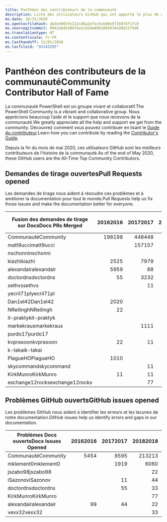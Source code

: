 ```yaml
---
title: Panthéon des contributeurs de la communauté
description: Liste des utilisateurs GitHub qui ont apporté le plus de contributions au projet PowerShell-Doc.
ms.date: 10/31/2020
ms.openlocfilehash: abde4903fe212c86a2efecbcb88e5f16974f17c8
ms.sourcegitcommit: 0942a6de384f4a1c624e89b1889434a30d22f4d6
ms.translationtype: HT
ms.contentlocale: fr-FR
ms.lasthandoff: 11/01/2020
ms.locfileid: "93143295"
---
```

# <a name="community-contributor-hall-of-fame"></a><span data-ttu-id="c659e-103">Panthéon des contributeurs de la communauté</span><span class="sxs-lookup"><span data-stu-id="c659e-103">Community Contributor Hall of Fame</span></span>

<span data-ttu-id="c659e-104">La communauté PowerShell est un groupe vivant et collaboratif.</span><span class="sxs-lookup"><span data-stu-id="c659e-104">The PowerShell Community is a vibrant and collaborative group.</span></span> <span data-ttu-id="c659e-105">Nous apprécions beaucoup l’aide et le support que nous recevons de la communauté.</span><span class="sxs-lookup"><span data-stu-id="c659e-105">We greatly appreciate all the help and support we get from the community.</span></span> <span data-ttu-id="c659e-106">Découvrez comment vous pouvez contribuer en lisant le [Guide du contributeur][contrib].</span><span class="sxs-lookup"><span data-stu-id="c659e-106">Learn how you can contribute by reading the [Contributor's Guide][contrib].</span></span>

<span data-ttu-id="c659e-107">Depuis la fin du mois de mai 2020, ces utilisateurs GitHub sont les meilleurs contributeurs de l’histoire de la communauté.</span><span class="sxs-lookup"><span data-stu-id="c659e-107">As of the end of May 2020, these GitHub users are the All-Time Top Community Contributors.</span></span>

## <a name="pull-requests-opened"></a><span data-ttu-id="c659e-108">Demandes de tirage ouvertes</span><span class="sxs-lookup"><span data-stu-id="c659e-108">Pull Requests opened</span></span>

<span data-ttu-id="c659e-109">Les demandes de tirage nous aident à résoudre ces problèmes et à améliorer la documentation pour tout le monde.</span><span class="sxs-lookup"><span data-stu-id="c659e-109">Pull Requests help us fix those issues and make the documentation better for everyone.</span></span>

| <span data-ttu-id="c659e-110">Fusion des demandes de tirage sur Docs</span><span class="sxs-lookup"><span data-stu-id="c659e-110">Docs PRs Merged</span></span> | <span data-ttu-id="c659e-111">2016</span><span class="sxs-lookup"><span data-stu-id="c659e-111">2016</span></span> | <span data-ttu-id="c659e-112">2017</span><span class="sxs-lookup"><span data-stu-id="c659e-112">2017</span></span> | <span data-ttu-id="c659e-113">2018</span><span class="sxs-lookup"><span data-stu-id="c659e-113">2018</span></span> | <span data-ttu-id="c659e-114">2019</span><span class="sxs-lookup"><span data-stu-id="c659e-114">2019</span></span> | <span data-ttu-id="c659e-115">2020</span><span class="sxs-lookup"><span data-stu-id="c659e-115">2020</span></span> | <span data-ttu-id="c659e-116">Total général</span><span class="sxs-lookup"><span data-stu-id="c659e-116">Grand Total</span></span> |
| --------------- | ---: | ---: | ---: | ---: | ---: | ----------: |
| <span data-ttu-id="c659e-117">Communauté</span><span class="sxs-lookup"><span data-stu-id="c659e-117">Community</span></span>       | <span data-ttu-id="c659e-118">198</span><span class="sxs-lookup"><span data-stu-id="c659e-118">198</span></span>  | <span data-ttu-id="c659e-119">448</span><span class="sxs-lookup"><span data-stu-id="c659e-119">448</span></span>  | <span data-ttu-id="c659e-120">468</span><span class="sxs-lookup"><span data-stu-id="c659e-120">468</span></span>  | <span data-ttu-id="c659e-121">322</span><span class="sxs-lookup"><span data-stu-id="c659e-121">322</span></span>  | <span data-ttu-id="c659e-122">143</span><span class="sxs-lookup"><span data-stu-id="c659e-122">143</span></span>  | <span data-ttu-id="c659e-123">1582</span><span class="sxs-lookup"><span data-stu-id="c659e-123">1582</span></span>        |
| <span data-ttu-id="c659e-124">matt9ucci</span><span class="sxs-lookup"><span data-stu-id="c659e-124">matt9ucci</span></span>       |      | <span data-ttu-id="c659e-125">157</span><span class="sxs-lookup"><span data-stu-id="c659e-125">157</span></span>  | <span data-ttu-id="c659e-126">80</span><span class="sxs-lookup"><span data-stu-id="c659e-126">80</span></span>   | <span data-ttu-id="c659e-127">30</span><span class="sxs-lookup"><span data-stu-id="c659e-127">30</span></span>   |      | <span data-ttu-id="c659e-128">267</span><span class="sxs-lookup"><span data-stu-id="c659e-128">267</span></span>         |
| <span data-ttu-id="c659e-129">nschonni</span><span class="sxs-lookup"><span data-stu-id="c659e-129">nschonni</span></span>        |      |      | <span data-ttu-id="c659e-130">14</span><span class="sxs-lookup"><span data-stu-id="c659e-130">14</span></span>   | <span data-ttu-id="c659e-131">138</span><span class="sxs-lookup"><span data-stu-id="c659e-131">138</span></span>  | <span data-ttu-id="c659e-132">10</span><span class="sxs-lookup"><span data-stu-id="c659e-132">10</span></span>   | <span data-ttu-id="c659e-133">162</span><span class="sxs-lookup"><span data-stu-id="c659e-133">162</span></span>         |
| <span data-ttu-id="c659e-134">kiazhi</span><span class="sxs-lookup"><span data-stu-id="c659e-134">kiazhi</span></span>          | <span data-ttu-id="c659e-135">25</span><span class="sxs-lookup"><span data-stu-id="c659e-135">25</span></span>   | <span data-ttu-id="c659e-136">79</span><span class="sxs-lookup"><span data-stu-id="c659e-136">79</span></span>   | <span data-ttu-id="c659e-137">12</span><span class="sxs-lookup"><span data-stu-id="c659e-137">12</span></span>   |      |      | <span data-ttu-id="c659e-138">116</span><span class="sxs-lookup"><span data-stu-id="c659e-138">116</span></span>         |
| <span data-ttu-id="c659e-139">alexandair</span><span class="sxs-lookup"><span data-stu-id="c659e-139">alexandair</span></span>      | <span data-ttu-id="c659e-140">59</span><span class="sxs-lookup"><span data-stu-id="c659e-140">59</span></span>   | <span data-ttu-id="c659e-141">8</span><span class="sxs-lookup"><span data-stu-id="c659e-141">8</span></span>    | <span data-ttu-id="c659e-142">26</span><span class="sxs-lookup"><span data-stu-id="c659e-142">26</span></span>   | <span data-ttu-id="c659e-143">2</span><span class="sxs-lookup"><span data-stu-id="c659e-143">2</span></span>    | <span data-ttu-id="c659e-144">1</span><span class="sxs-lookup"><span data-stu-id="c659e-144">1</span></span>    | <span data-ttu-id="c659e-145">96</span><span class="sxs-lookup"><span data-stu-id="c659e-145">96</span></span>          |
| <span data-ttu-id="c659e-146">doctordns</span><span class="sxs-lookup"><span data-stu-id="c659e-146">doctordns</span></span>       | <span data-ttu-id="c659e-147">5</span><span class="sxs-lookup"><span data-stu-id="c659e-147">5</span></span>    | <span data-ttu-id="c659e-148">32</span><span class="sxs-lookup"><span data-stu-id="c659e-148">32</span></span>   | <span data-ttu-id="c659e-149">20</span><span class="sxs-lookup"><span data-stu-id="c659e-149">20</span></span>   | <span data-ttu-id="c659e-150">7</span><span class="sxs-lookup"><span data-stu-id="c659e-150">7</span></span>    | <span data-ttu-id="c659e-151">6</span><span class="sxs-lookup"><span data-stu-id="c659e-151">6</span></span>    | <span data-ttu-id="c659e-152">70</span><span class="sxs-lookup"><span data-stu-id="c659e-152">70</span></span>          |
| <span data-ttu-id="c659e-153">sethvs</span><span class="sxs-lookup"><span data-stu-id="c659e-153">sethvs</span></span>          |      | <span data-ttu-id="c659e-154">1</span><span class="sxs-lookup"><span data-stu-id="c659e-154">1</span></span>    | <span data-ttu-id="c659e-155">44</span><span class="sxs-lookup"><span data-stu-id="c659e-155">44</span></span>   |      | <span data-ttu-id="c659e-156">20</span><span class="sxs-lookup"><span data-stu-id="c659e-156">20</span></span>   | <span data-ttu-id="c659e-157">65</span><span class="sxs-lookup"><span data-stu-id="c659e-157">65</span></span>          |
| <span data-ttu-id="c659e-158">yecril71pl</span><span class="sxs-lookup"><span data-stu-id="c659e-158">yecril71pl</span></span>      |      |      |      |      | <span data-ttu-id="c659e-159">21</span><span class="sxs-lookup"><span data-stu-id="c659e-159">21</span></span>   | <span data-ttu-id="c659e-160">21</span><span class="sxs-lookup"><span data-stu-id="c659e-160">21</span></span>          |
| <span data-ttu-id="c659e-161">Dan1el42</span><span class="sxs-lookup"><span data-stu-id="c659e-161">Dan1el42</span></span>        | <span data-ttu-id="c659e-162">20</span><span class="sxs-lookup"><span data-stu-id="c659e-162">20</span></span>   |      |      |      |      | <span data-ttu-id="c659e-163">20</span><span class="sxs-lookup"><span data-stu-id="c659e-163">20</span></span>          |
| <span data-ttu-id="c659e-164">NReilingh</span><span class="sxs-lookup"><span data-stu-id="c659e-164">NReilingh</span></span>       | <span data-ttu-id="c659e-165">2</span><span class="sxs-lookup"><span data-stu-id="c659e-165">2</span></span>    |      | <span data-ttu-id="c659e-166">13</span><span class="sxs-lookup"><span data-stu-id="c659e-166">13</span></span>   | <span data-ttu-id="c659e-167">3</span><span class="sxs-lookup"><span data-stu-id="c659e-167">3</span></span>    |      | <span data-ttu-id="c659e-168">18</span><span class="sxs-lookup"><span data-stu-id="c659e-168">18</span></span>          |
| <span data-ttu-id="c659e-169">it-praktyk</span><span class="sxs-lookup"><span data-stu-id="c659e-169">it-praktyk</span></span>      |      |      | <span data-ttu-id="c659e-170">16</span><span class="sxs-lookup"><span data-stu-id="c659e-170">16</span></span>   | <span data-ttu-id="c659e-171">1</span><span class="sxs-lookup"><span data-stu-id="c659e-171">1</span></span>    |      | <span data-ttu-id="c659e-172">17</span><span class="sxs-lookup"><span data-stu-id="c659e-172">17</span></span>          |
| <span data-ttu-id="c659e-173">markekraus</span><span class="sxs-lookup"><span data-stu-id="c659e-173">markekraus</span></span>      |      | <span data-ttu-id="c659e-174">11</span><span class="sxs-lookup"><span data-stu-id="c659e-174">11</span></span>   | <span data-ttu-id="c659e-175">5</span><span class="sxs-lookup"><span data-stu-id="c659e-175">5</span></span>    |      |      | <span data-ttu-id="c659e-176">16</span><span class="sxs-lookup"><span data-stu-id="c659e-176">16</span></span>          |
| <span data-ttu-id="c659e-177">purdo17</span><span class="sxs-lookup"><span data-stu-id="c659e-177">purdo17</span></span>         |      |      | <span data-ttu-id="c659e-178">13</span><span class="sxs-lookup"><span data-stu-id="c659e-178">13</span></span>   |      |      | <span data-ttu-id="c659e-179">13</span><span class="sxs-lookup"><span data-stu-id="c659e-179">13</span></span>          |
| <span data-ttu-id="c659e-180">kvprasoon</span><span class="sxs-lookup"><span data-stu-id="c659e-180">kvprasoon</span></span>       | <span data-ttu-id="c659e-181">2</span><span class="sxs-lookup"><span data-stu-id="c659e-181">2</span></span>    | <span data-ttu-id="c659e-182">1</span><span class="sxs-lookup"><span data-stu-id="c659e-182">1</span></span>    | <span data-ttu-id="c659e-183">7</span><span class="sxs-lookup"><span data-stu-id="c659e-183">7</span></span>    | <span data-ttu-id="c659e-184">2</span><span class="sxs-lookup"><span data-stu-id="c659e-184">2</span></span>    | <span data-ttu-id="c659e-185">1</span><span class="sxs-lookup"><span data-stu-id="c659e-185">1</span></span>    | <span data-ttu-id="c659e-186">13</span><span class="sxs-lookup"><span data-stu-id="c659e-186">13</span></span>          |
| <span data-ttu-id="c659e-187">k-takai</span><span class="sxs-lookup"><span data-stu-id="c659e-187">k-takai</span></span>         |      |      | <span data-ttu-id="c659e-188">5</span><span class="sxs-lookup"><span data-stu-id="c659e-188">5</span></span>    | <span data-ttu-id="c659e-189">1</span><span class="sxs-lookup"><span data-stu-id="c659e-189">1</span></span>    | <span data-ttu-id="c659e-190">7</span><span class="sxs-lookup"><span data-stu-id="c659e-190">7</span></span>    | <span data-ttu-id="c659e-191">13</span><span class="sxs-lookup"><span data-stu-id="c659e-191">13</span></span>          |
| <span data-ttu-id="c659e-192">PlagueHO</span><span class="sxs-lookup"><span data-stu-id="c659e-192">PlagueHO</span></span>        | <span data-ttu-id="c659e-193">10</span><span class="sxs-lookup"><span data-stu-id="c659e-193">10</span></span>   |      |      | <span data-ttu-id="c659e-194">1</span><span class="sxs-lookup"><span data-stu-id="c659e-194">1</span></span>    |      | <span data-ttu-id="c659e-195">11</span><span class="sxs-lookup"><span data-stu-id="c659e-195">11</span></span>          |
| <span data-ttu-id="c659e-196">skycommand</span><span class="sxs-lookup"><span data-stu-id="c659e-196">skycommand</span></span>      |      | <span data-ttu-id="c659e-197">1</span><span class="sxs-lookup"><span data-stu-id="c659e-197">1</span></span>    | <span data-ttu-id="c659e-198">3</span><span class="sxs-lookup"><span data-stu-id="c659e-198">3</span></span>    | <span data-ttu-id="c659e-199">3</span><span class="sxs-lookup"><span data-stu-id="c659e-199">3</span></span>    | <span data-ttu-id="c659e-200">4</span><span class="sxs-lookup"><span data-stu-id="c659e-200">4</span></span>    | <span data-ttu-id="c659e-201">11</span><span class="sxs-lookup"><span data-stu-id="c659e-201">11</span></span>          |
| <span data-ttu-id="c659e-202">KirkMunro</span><span class="sxs-lookup"><span data-stu-id="c659e-202">KirkMunro</span></span>       | <span data-ttu-id="c659e-203">1</span><span class="sxs-lookup"><span data-stu-id="c659e-203">1</span></span>    | <span data-ttu-id="c659e-204">1</span><span class="sxs-lookup"><span data-stu-id="c659e-204">1</span></span>    | <span data-ttu-id="c659e-205">2</span><span class="sxs-lookup"><span data-stu-id="c659e-205">2</span></span>    | <span data-ttu-id="c659e-206">6</span><span class="sxs-lookup"><span data-stu-id="c659e-206">6</span></span>    |      | <span data-ttu-id="c659e-207">10</span><span class="sxs-lookup"><span data-stu-id="c659e-207">10</span></span>          |
| <span data-ttu-id="c659e-208">exchange12rocks</span><span class="sxs-lookup"><span data-stu-id="c659e-208">exchange12rocks</span></span> |      | <span data-ttu-id="c659e-209">7</span><span class="sxs-lookup"><span data-stu-id="c659e-209">7</span></span>    | <span data-ttu-id="c659e-210">3</span><span class="sxs-lookup"><span data-stu-id="c659e-210">3</span></span>    |      |      | <span data-ttu-id="c659e-211">10</span><span class="sxs-lookup"><span data-stu-id="c659e-211">10</span></span>          |

## <a name="github-issues-opened"></a><span data-ttu-id="c659e-212">Problèmes GitHub ouverts</span><span class="sxs-lookup"><span data-stu-id="c659e-212">GitHub issues opened</span></span>

<span data-ttu-id="c659e-213">Les problèmes GitHub nous aident à identifier les erreurs et les lacunes de notre documentation.</span><span class="sxs-lookup"><span data-stu-id="c659e-213">GitHub issues help us identify errors and gaps in our documentation.</span></span>

| <span data-ttu-id="c659e-214">Problèmes Docs ouverts</span><span class="sxs-lookup"><span data-stu-id="c659e-214">Docs Issues Opened</span></span> | <span data-ttu-id="c659e-215">2016</span><span class="sxs-lookup"><span data-stu-id="c659e-215">2016</span></span> | <span data-ttu-id="c659e-216">2017</span><span class="sxs-lookup"><span data-stu-id="c659e-216">2017</span></span> | <span data-ttu-id="c659e-217">2018</span><span class="sxs-lookup"><span data-stu-id="c659e-217">2018</span></span> | <span data-ttu-id="c659e-218">2019</span><span class="sxs-lookup"><span data-stu-id="c659e-218">2019</span></span> | <span data-ttu-id="c659e-219">2020</span><span class="sxs-lookup"><span data-stu-id="c659e-219">2020</span></span> | <span data-ttu-id="c659e-220">Total général</span><span class="sxs-lookup"><span data-stu-id="c659e-220">Grand Total</span></span> |
| ------------------ | ---: | ---: | ---: | ---: | ---: | ----------: |
| <span data-ttu-id="c659e-221">Communauté</span><span class="sxs-lookup"><span data-stu-id="c659e-221">Community</span></span>          |   <span data-ttu-id="c659e-222">54</span><span class="sxs-lookup"><span data-stu-id="c659e-222">54</span></span> |   <span data-ttu-id="c659e-223">95</span><span class="sxs-lookup"><span data-stu-id="c659e-223">95</span></span> |  <span data-ttu-id="c659e-224">213</span><span class="sxs-lookup"><span data-stu-id="c659e-224">213</span></span> |  <span data-ttu-id="c659e-225">575</span><span class="sxs-lookup"><span data-stu-id="c659e-225">575</span></span> |  <span data-ttu-id="c659e-226">496</span><span class="sxs-lookup"><span data-stu-id="c659e-226">496</span></span> |        <span data-ttu-id="c659e-227">1436</span><span class="sxs-lookup"><span data-stu-id="c659e-227">1436</span></span> |
| <span data-ttu-id="c659e-228">mklement0</span><span class="sxs-lookup"><span data-stu-id="c659e-228">mklement0</span></span>          |      |   <span data-ttu-id="c659e-229">19</span><span class="sxs-lookup"><span data-stu-id="c659e-229">19</span></span> |   <span data-ttu-id="c659e-230">60</span><span class="sxs-lookup"><span data-stu-id="c659e-230">60</span></span> |   <span data-ttu-id="c659e-231">56</span><span class="sxs-lookup"><span data-stu-id="c659e-231">56</span></span> |   <span data-ttu-id="c659e-232">59</span><span class="sxs-lookup"><span data-stu-id="c659e-232">59</span></span> |         <span data-ttu-id="c659e-233">194</span><span class="sxs-lookup"><span data-stu-id="c659e-233">194</span></span> |
| <span data-ttu-id="c659e-234">jszabo98</span><span class="sxs-lookup"><span data-stu-id="c659e-234">jszabo98</span></span>           |      |      |    <span data-ttu-id="c659e-235">2</span><span class="sxs-lookup"><span data-stu-id="c659e-235">2</span></span> |   <span data-ttu-id="c659e-236">15</span><span class="sxs-lookup"><span data-stu-id="c659e-236">15</span></span> |    <span data-ttu-id="c659e-237">6</span><span class="sxs-lookup"><span data-stu-id="c659e-237">6</span></span> |          <span data-ttu-id="c659e-238">23</span><span class="sxs-lookup"><span data-stu-id="c659e-238">23</span></span> |
| <span data-ttu-id="c659e-239">iSazonov</span><span class="sxs-lookup"><span data-stu-id="c659e-239">iSazonov</span></span>           |      |    <span data-ttu-id="c659e-240">1</span><span class="sxs-lookup"><span data-stu-id="c659e-240">1</span></span> |    <span data-ttu-id="c659e-241">4</span><span class="sxs-lookup"><span data-stu-id="c659e-241">4</span></span> |   <span data-ttu-id="c659e-242">10</span><span class="sxs-lookup"><span data-stu-id="c659e-242">10</span></span> |    <span data-ttu-id="c659e-243">7</span><span class="sxs-lookup"><span data-stu-id="c659e-243">7</span></span> |          <span data-ttu-id="c659e-244">22</span><span class="sxs-lookup"><span data-stu-id="c659e-244">22</span></span> |
| <span data-ttu-id="c659e-245">doctordns</span><span class="sxs-lookup"><span data-stu-id="c659e-245">doctordns</span></span>          |      |    <span data-ttu-id="c659e-246">5</span><span class="sxs-lookup"><span data-stu-id="c659e-246">5</span></span> |    <span data-ttu-id="c659e-247">3</span><span class="sxs-lookup"><span data-stu-id="c659e-247">3</span></span> |    <span data-ttu-id="c659e-248">5</span><span class="sxs-lookup"><span data-stu-id="c659e-248">5</span></span> |    <span data-ttu-id="c659e-249">4</span><span class="sxs-lookup"><span data-stu-id="c659e-249">4</span></span> |          <span data-ttu-id="c659e-250">17</span><span class="sxs-lookup"><span data-stu-id="c659e-250">17</span></span> |
| <span data-ttu-id="c659e-251">KirkMunro</span><span class="sxs-lookup"><span data-stu-id="c659e-251">KirkMunro</span></span>          |      |      |    <span data-ttu-id="c659e-252">7</span><span class="sxs-lookup"><span data-stu-id="c659e-252">7</span></span> |    <span data-ttu-id="c659e-253">7</span><span class="sxs-lookup"><span data-stu-id="c659e-253">7</span></span> |    <span data-ttu-id="c659e-254">1</span><span class="sxs-lookup"><span data-stu-id="c659e-254">1</span></span> |          <span data-ttu-id="c659e-255">15</span><span class="sxs-lookup"><span data-stu-id="c659e-255">15</span></span> |
| <span data-ttu-id="c659e-256">alexandair</span><span class="sxs-lookup"><span data-stu-id="c659e-256">alexandair</span></span>         |    <span data-ttu-id="c659e-257">9</span><span class="sxs-lookup"><span data-stu-id="c659e-257">9</span></span> |    <span data-ttu-id="c659e-258">4</span><span class="sxs-lookup"><span data-stu-id="c659e-258">4</span></span> |    <span data-ttu-id="c659e-259">2</span><span class="sxs-lookup"><span data-stu-id="c659e-259">2</span></span> |      |      |          <span data-ttu-id="c659e-260">15</span><span class="sxs-lookup"><span data-stu-id="c659e-260">15</span></span> |
| <span data-ttu-id="c659e-261">vexx32</span><span class="sxs-lookup"><span data-stu-id="c659e-261">vexx32</span></span>             |      |      |    <span data-ttu-id="c659e-262">3</span><span class="sxs-lookup"><span data-stu-id="c659e-262">3</span></span> |   <span data-ttu-id="c659e-263">11</span><span class="sxs-lookup"><span data-stu-id="c659e-263">11</span></span> |      |          <span data-ttu-id="c659e-264">14</span><span class="sxs-lookup"><span data-stu-id="c659e-264">14</span></span> |

<!-- Link references -->
[contrib]: contributing/overview.md
